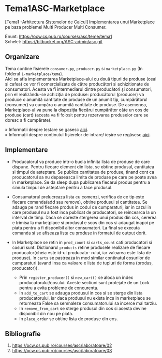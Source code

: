 # Tema1ASC-Marketplace
[Tema1 -Arhitectura Sistemelor de Calcul] Implementarea unui Marketplace pe baza problemei Multi Producer Multi Consumer.

Enunt: https://ocw.cs.pub.ro/courses/asc/teme/tema1 <br>
Schelet: https://bitbucket.org/ASC-admin/asc.git

## Organizare

Tema contine fisierele ```consumer.py```, ```producer.py``` si ```marketplace.py``` (In folderul ```1-marketplace/tema```). <br>
Aici se afla implementarea Marketplace-ului cu două tipuri de produse (ceai și cafea) ce vor fi
comercializate de către producători si achizitionate de consumatori. Acesta va fi intermediarul dintre producători și consumatori, prin el realizându-se achiziția de produse: producătorul (producer) va produce o anumită cantitate de produse de un anumit tip, cumpărătorul (consumer) va cumpăra o anumită cantitate de produse. De asemenea, Marketplace-ul va pune la dispoziția fiecărui cumpărător câte un coș de produse (cart) (acesta va fi folosit pentru rezervarea produselor care se doresc a fi cumpărate).
	
» Informatii despre testare se gasesc [aici](https://github.com/stefaniagherasie/Tema1ASC-Marketplace/tree/master/1-marketplace). <br>
» Informații despre conținutul fișierelor de intrare/ ieșire se regăsesc [aici](https://bitbucket.org/ASC-admin/asc/src/master/assignments/1-marketplace/skel/test-gen/README_TESTS.md).


## Implementare

- Producatorul va produce intr-o bucla
infinita lista de produse de care dispune. Pentru fiecare element din lista, se obtine
produsul, cantitatea si timpul de asteptare. Se publica cantitatea de produse, tinand 
cont ca producatorul sa nu depaseasca limita de produse pe care pe poate avea in 
marketplace. Se da sleep dupa publicarea fiecarui produs pentru a simula timpul de 
asteptare pentru a face produsul.

- Consumatorul prelucreaza lista cu comenzi, verifica de ce tip este fiecare comanda(add 
sau remove), obtine produsul si cantitatea. Se adauga pe rand fiecare produs in codul
de cumparaturi, iar in cazul in care produsul nu a fost inca publicat de producatori, 
se reincearca la un interval de timp. Daca se doreste stergerea unui produs din cos, 
cererea e trimisa la marketplace si produsul e scos din cos si adaugat inapoi pe piata
pentru a fi disponibil altor consumatori. La final se executa comanda si se afiseaza
lista cu produse in formatul de output dorit.

- In Marketplace se retin in ```prod_count``` si ```carts_count``` cati producatori si cosuri sunt. Dictionarul
```products``` retine produsele realizare de fiecare producator(cheia este id-ul producato-
rului, iar valoarea este lista de produse). In ```carts``` se pastreaza in mod similar continutul 
cosurilor de cumparaturi (avand insa ca valoare o lista de tupluri de forma 
(produs, producator)).
	- Prin ```register_producer()``` si ```new_cart()``` se aloca un index producatorului/cosului. Aceste
sectiuni sunt protejate de un Lock pentru a evita probleme de concurenta.  
	- In ```add_to_cart``` se adauga produsul in cos si se sterge din lista 
producatorului, iar daca produsul nu exista inca in marketplace se returneaza False sa
semnaleze consumatorului sa incerce mai tarziu. 
	- In ```remove_from_cart``` se sterge produsul
din cos si acesta devine disponibil din nou pe piata. 
	- In ```place_order``` se obtine lista
de produse din cos.

## Bibliografie

1. https://ocw.cs.pub.ro/courses/asc/laboratoare/02
2. https://ocw.cs.pub.ro/courses/asc/laboratoare/03
